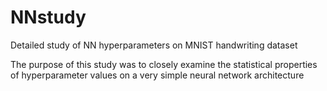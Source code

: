 # NNstudy
Detailed study of NN hyperparameters on MNIST handwriting dataset

The purpose of this study was to closely examine the statistical properties of hyperparameter values on a very simple neural network architecture
